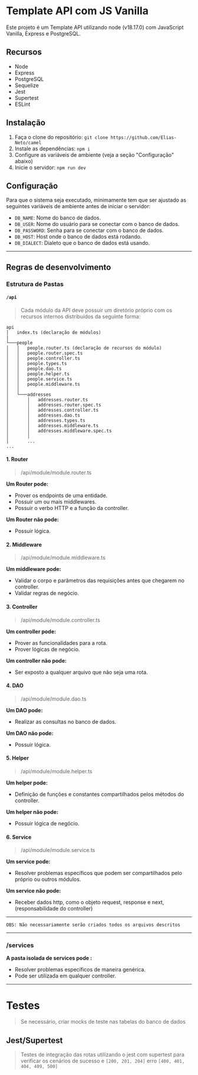 # Template API com JS Vanilla

Este projeto é um Template API utilizando node (v18.17.0) com JavaScript Vanilla, Express e PostgreSQL.

## Recursos

- Node
- Express
- PostgreSQL
- Sequelize
- Jest
- Supertest
- ESLint

## Instalação

1. Faça o clone do repositório: `git clone https://github.com/Elias-Neto/camel`
2. Instale as dependências: `npm i`
3. Configure as variáveis de ambiente (veja a seção "Configuração" abaixo)
4. Inicie o servidor: `npm run dev`

## Configuração

Para que o sistema seja executado, minimamente tem que ser ajustado as seguintes variáveis de ambiente antes de iniciar o servidor:

- `DB_NAME`: Nome do banco de dados.
- `DB_USER`: Nome do usuário para se conectar com o banco de dados.
- `DB_PASSWORD`: Senha para se conectar com o banco de dados.
- `DB_HOST`: Host onde o banco de dados está rodando.
- `DB_DIALECT`: Dialeto que o banco de dados está usando.

---

## Regras de desenvolvimento

### Estrutura de Pastas

#### `/api`

> Cada módulo da API deve possuir um diretório próprio com os recursos internos distribuídos da seguinte forma:

```
api
│   index.ts (declaração de módulos)
|
└───people
│   │   people.router.ts (declaração de recursos do módulo)
│   │   people.router.spec.ts
│   │   people.controller.ts
│   │   people.types.ts
│   │   people.dao.ts
│   │   people.helper.ts
│   │   people.service.ts
│   │   people.middleware.ts
│   │
│   └───addresses
│       │   addresses.router.ts
│       │   addresses.router.spec.ts
│       │   addresses.controller.ts
│       │   addresses.dao.ts
│       │   addresses.types.ts
│       │   addresses.middleware.ts
│       │   addresses.middleware.spec.ts
│       │
│       ...
...
```

#### 1. Router

> /api/module/module.router.ts

**Um Router pode:**

- Prover os endpoints de uma entidade.
- Possuir um ou mais middlewares.
- Possuir o verbo HTTP e a função da controller.

**Um Router não pode:**

- Possuir lógica.

#### 2. Middleware

> /api/module/module.middleware.ts

**Um middleware pode:**

- Validar o corpo e parâmetros das requisições antes que chegarem no controller.
- Validar regras de negócio.

#### 3. Controller

> /api/module/module.controller.ts

**Um controller pode:**

- Prover as funcionalidades para a rota.
- Prover lógicas de negócio.

**Um controller não pode:**

- Ser exposto a qualquer arquivo que não seja uma rota.

#### 4. DAO

> /api/module/module.dao.ts

**Um DAO pode:**

- Realizar as consultas no banco de dados.

**Um DAO não pode:**

- Possuir lógica.

#### 5. Helper

> /api/module/module.helper.ts

**Um helper pode:**

- Definição de funções e constantes compartilhados pelos métodos do controller.

**Um helper não pode:**

- Possuir lógica de negócio.

#### 6. Service

> /api/module/module.service.ts

**Um service pode:**

- Resolver problemas específicos que podem ser compartilhados pelo próprio ou outros módulos.

**Um service não pode:**

- Receber dados http, como o objeto request, response e next, (responsabilidade do controller)

---

```
OBS: Não necessariamente serão criados todos os arquivos descritos
```

---

### /services

**A pasta isolada de services pode :**

- Resolver problemas específicos de maneira genérica.
- Pode ser utilizada em qualquer controller.

---

# Testes

> Se necessário, criar mocks de teste nas tabelas do banco de dados

## Jest/Supertest

> Testes de integração das rotas utilizando o jest com supertest para verificar os cenários de sucesso e `[200, 201, 204]` erro `[400, 401, 404, 409, 500]`
